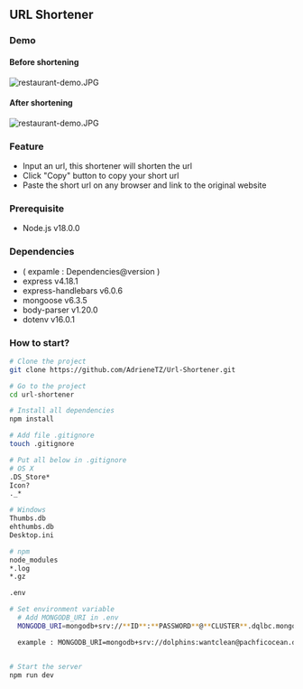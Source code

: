 ## URL Shortener

### Demo
#### Before shortening
![restaurant-demo.JPG](https://drive.google.com/uc?id=11WFmbbc4NuAULiU8ZAKu2DDaxCsN1a4Z)

#### After shortening
![restaurant-demo.JPG](https://drive.google.com/uc?id=1z8R9SGbZSOqP7kU7j2JpTv46C5MzcFUO)

### Feature
- Input an url, this shortener will shorten the url
- Click "Copy" button to copy your short url
- Paste the short url on any browser and link to the original website

### Prerequisite
- Node.js v18.0.0

### Dependencies
- ( expamle : Dependencies@version )
- express v4.18.1
- express-handlebars v6.0.6
- mongoose v6.3.5
- body-parser v1.20.0
- dotenv v16.0.1

### How to start?
```bash
# Clone the project
git clone https://github.com/AdrieneTZ/Url-Shortener.git

# Go to the project
cd url-shortener

# Install all dependencies
npm install
```
```bash
# Add file .gitignore
touch .gitignore

# Put all below in .gitignore
# OS X
.DS_Store*
Icon?
._*

# Windows
Thumbs.db
ehthumbs.db
Desktop.ini

# npm
node_modules
*.log
*.gz

.env
```
```bash
# Set environment variable
  # Add MONGODB_URI in .env
  MONGODB_URI=mongodb+srv://**ID**:**PASSWORD**@**CLUSTER**.dqlbc.mongodb.net/**DATABASE**?retryWrites=true&w=majority

  example : MONGODB_URI=mongodb+srv://dolphins:wantclean@pachficocean.dqlbc.mongodb.net/SanFrancisco?retryWrites=true&w=majority


# Start the server
npm run dev
```